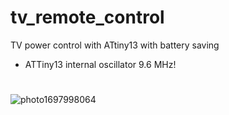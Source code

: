 # tv_remote_control
TV power control with ATtiny13 with battery saving

- ATTiny13 internal oscillator 9.6 MHz!

#

![photo1697998064](https://github.com/DocentBF/tv_remote_control/assets/14574432/72d2d4be-cc5c-4e26-bae7-90f44972dad0)
